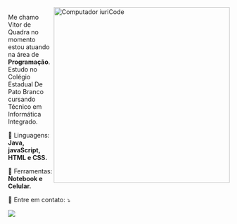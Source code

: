 <img src="https://raw.githubusercontent.com/MicaelliMedeiros/micaellimedeiros/master/image/computer-illustration.png" min-width="400px" max-width="400px" width="400px" align="right" alt="Computador iuriCode">

<p align="left"> 
  Me chamo Vitor de Quadra no momento estou atuando na área de <strong>Programação</strong>.<br>
  Estudo no Colégio Estadual De Pato Branco cursando Técnico em Informática Integrado.
</p>

<p align="left">
  🦄 Linguagens: <strong>Java, javaScript, HTML e CSS.</strong>
</p>

<p align="left">
  💼 Ferramentas: <strong>Notebook e Celular.</strong>
</p>

<p align="left">
  💌 Entre em contato: ⤵️
</p>

  <a href="https://www.instagram.com/vitor_quadra__/" alt="Instagram">
  <img src="https://img.shields.io/badge/-Instagram-CF001C?style=flat-square&labelColor=CF001C&logo=instagram&logoColor=white"/></a>
</p>    
<!---
VitorDeQuadra/VitorDeQuadra is a ✨ special ✨ repository because its `README.md` (this file) appears on your GitHub profile.
You can click the Preview link to take a look at your changes.
--->
